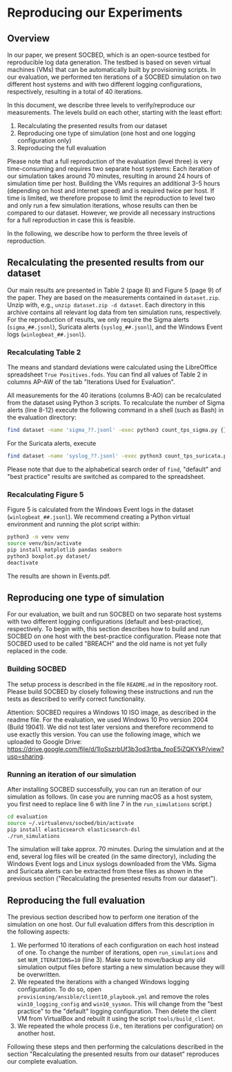 # Reproducing our Experiments

## Overview

In our paper, we present SOCBED, which is an open-source testbed for reproducible log data generation.
The testbed is based on seven virtual machines (VMs) that can be automatically built by provisioning scripts.
In our evaluation, we performed ten iterations of a SOCBED simulation on two different host systems and with two different logging configurations, respectively, resulting in a total of 40 iterations.

In this document, we describe three levels to verify/reproduce our measurements.
The levels build on each other, starting with the least effort:

1. Recalculating the presented results from our dataset
2. Reproducing one type of simulation (one host and one logging configuration only)
3. Reproducing the full evaluation

Please note that a full reproduction of the evaluation (level three) is very time-consuming and requires two separate host systems:
Each iteration of our simulation takes around 70 minutes, resulting in around 24 hours of simulation time per host.
Building the VMs requires an additional 3-5 hours (depending on host and internet speed) and is required twice per host.
If time is limited, we therefore propose to limit the reproduction to level two and only run a few simulation iterations, whose results can then be compared to our dataset.
However, we provide all necessary instructions for a full reproduction in case this is feasible.

In the following, we describe how to perform the three levels of reproduction.

## Recalculating the presented results from our dataset

Our main results are presented in Table 2 (page 8) and Figure 5 (page 9) of the paper.
They are based on the measurements contained in `dataset.zip`.
Unzip with, e.g., `unzip dataset.zip -d dataset`.
Each directory in this archive contains all relevant log data from ten simulation runs, respectively.
For the reproduction of results, we only require the Sigma alerts (`sigma_##.jsonl`), Suricata alerts (`syslog_##.jsonl`), and the Windows Event logs (`winlogbeat_##.jsonl`).

### Recalculating Table 2

The means and standard deviations were calculated using the LibreOffice spreadsheet `True Positives.fods`.
You can find all values of Table 2 in columns AP-AW of the tab "Iterations Used for Evaluation".

All measurements for the 40 iterations (columns B-AO) can be recalculated from the dataset using Python 3 scripts.
To recalculate the number of Sigma alerts (line 8-12) execute the following command in a shell (such as Bash) in the evaluation directory:

```sh
find dataset -name 'sigma_??.jsonl' -exec python3 count_tps_sigma.py {} \;
```

For the Suricata alerts, execute

```sh
find dataset -name 'syslog_??.jsonl' -exec python3 count_tps_suricata.py {} \;
```

Please note that due to the alphabetical search order of `find`, "default" and "best practice" results are switched as compared to the spreadsheet.

### Recalculating Figure 5

Figure 5 is calculated from the Windows Event logs in the dataset (`winlogbeat_##.jsonl`).
We recommend creating a Python virtual environment and running the plot script within:

```sh
python3 -m venv venv
source venv/bin/activate
pip install matplotlib pandas seaborn
python3 boxplot.py dataset/
deactivate
```

The results are shown in Events.pdf.

## Reproducing one type of simulation

For our evaluation, we built and run SOCBED on two separate host systems with two different logging configurations (default and best-practice), respectively.
To begin with, this section describes how to build and run SOCBED on one host with the best-practice configuration.
Please note that SOCBED used to be called "BREACH" and the old name is not yet fully replaced in the code.

### Building SOCBED

The setup process is described in the file `README.md` in the repository root.
Please build SOCBED by closely following these instructions and run the tests as described to verify correct functionality.

Attention: SOCBED requires a Windows 10 ISO image, as described in the readme file.
For the evaluation, we used Windows 10 Pro version 2004 (Build 19041).
We did not test later versions and therefore recommend to use exactly this version.
You can use the following image, which we uploaded to Google Drive: https://drive.google.com/file/d/1IoSszrbUf3b3od3rtba_fpoE5iZQKYkP/view?usp=sharing.

### Running an iteration of our simulation

After installing SOCBED successfully, you can run an iteration of our simulation as follows.
(In case you are running macOS as a host system, you first need to replace line 6 with line 7 in the `run_simulations` script.)

```sh
cd evaluation
source ~/.virtualenvs/socbed/bin/activate
pip install elasticsearch elasticsearch-dsl
./run_simulations
```

The simulation will take approx. 70 minutes.
During the simulation and at the end, several log files will be created (in the same directory), including the Windows Event logs and Linux syslogs downloaded from the VMs.
Sigma and Suricata alerts can be extracted from these files as shown in the previous section ("Recalculating the presented results from our dataset").

## Reproducing the full evaluation

The previous section described how to perform one iteration of the simulation on one host.
Our full evaluation differs from this description in the following aspects:

1. We performed 10 iterations of each configuration on each host instead of one. To change the number of iterations, open `run_simulations` and set `NUM_ITERATIONS=10` (line 3). Make sure to move/backup any old simulation output files before starting a new simulation because they will be overwritten.
1. We repeated the iterations with a changed Windows logging configuration. To do so, open `provisioning/ansible/client10_playbook.yml` and remove the roles `win10_logging_config` and `win10_sysmon`. This will change from the "best practice" to the "default" logging configuration. Then delete the client VM from VirtualBox and rebuilt it using the script `tools/build_client`.
1. We repeated the whole process (i.e., ten iterations per configuration) on another host.

Following these steps and then performing the calculations described in the section "Recalculating the presented results from our dataset" reproduces our complete evaluation.
